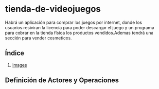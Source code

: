 # tienda-de-videojuegos
Habrá un aplicación para comprar los juegos por internet, donde los usuarios resiviran la licencia para poder descargar el juego y un programa para cobrar en la tienda física los productos vendidos.Ademas tendrá una sección para vender cosmeticos.

## Índice

1. [Images](images/empthy.txt)

## Definición de Actores y Operaciones
